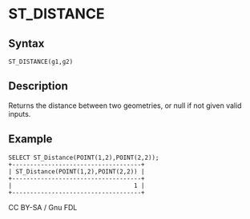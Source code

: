 
# ST_DISTANCE

## Syntax


```
ST_DISTANCE(g1,g2)
```

## Description


Returns the distance between two geometries, or null if not given valid inputs.


## Example


```
SELECT ST_Distance(POINT(1,2),POINT(2,2));
+------------------------------------+
| ST_Distance(POINT(1,2),POINT(2,2)) |
+------------------------------------+
|                                  1 |
+------------------------------------+
```


CC BY-SA / Gnu FDL

